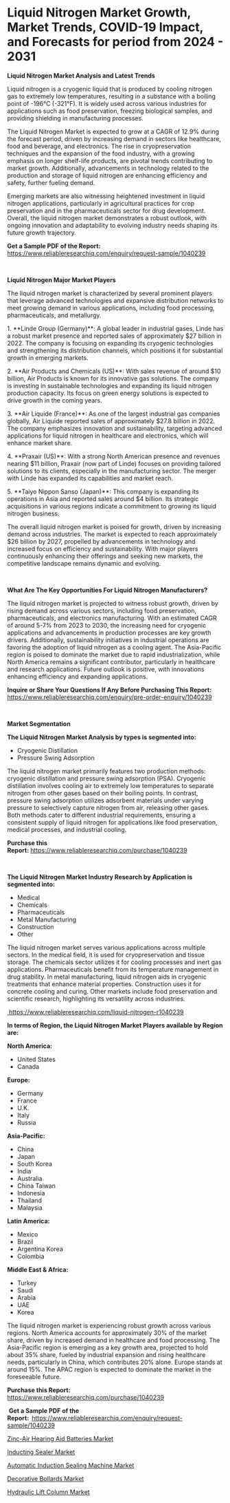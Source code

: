 <p><h1>Liquid Nitrogen Market Growth, Market Trends, COVID-19 Impact, and Forecasts for period from 2024 - 2031</h1></p><p><strong>Liquid Nitrogen Market Analysis and Latest Trends</strong></p>
<p><p>Liquid nitrogen is a cryogenic liquid that is produced by cooling nitrogen gas to extremely low temperatures, resulting in a substance with a boiling point of -196°C (-321°F). It is widely used across various industries for applications such as food preservation, freezing biological samples, and providing shielding in manufacturing processes. </p><p>The Liquid Nitrogen Market is expected to grow at a CAGR of 12.9% during the forecast period, driven by increasing demand in sectors like healthcare, food and beverage, and electronics. The rise in cryopreservation techniques and the expansion of the food industry, with a growing emphasis on longer shelf-life products, are pivotal trends contributing to market growth. Additionally, advancements in technology related to the production and storage of liquid nitrogen are enhancing efficiency and safety, further fueling demand.</p><p>Emerging markets are also witnessing heightened investment in liquid nitrogen applications, particularly in agricultural practices for crop preservation and in the pharmaceuticals sector for drug development. Overall, the liquid nitrogen market demonstrates a robust outlook, with ongoing innovation and adaptability to evolving industry needs shaping its future growth trajectory.</p></p>
<p><strong>Get a Sample PDF of the Report:&nbsp;</strong> <a href="https://www.reliableresearchiq.com/enquiry/request-sample/1040239?utm_campaign=1803&utm_medium=2&utm_source=Github&utm_content=ia&utm_term=01112024&utm_id=liquid-nitrogen">https://www.reliableresearchiq.com/enquiry/request-sample/1040239</a></p>
<p>&nbsp;</p>
<p><strong>Liquid Nitrogen Major Market Players</strong></p>
<p><p>The liquid nitrogen market is characterized by several prominent players that leverage advanced technologies and expansive distribution networks to meet growing demand in various applications, including food processing, pharmaceuticals, and metallurgy.</p><p>1. **Linde Group (Germany)**: A global leader in industrial gases, Linde has a robust market presence and reported sales of approximately $27 billion in 2022. The company is focusing on expanding its cryogenic technologies and strengthening its distribution channels, which positions it for substantial growth in emerging markets.</p><p>2. **Air Products and Chemicals (US)**: With sales revenue of around $10 billion, Air Products is known for its innovative gas solutions. The company is investing in sustainable technologies and expanding its liquid nitrogen production capacity. Its focus on green energy solutions is expected to drive growth in the coming years.</p><p>3. **Air Liquide (France)**: As one of the largest industrial gas companies globally, Air Liquide reported sales of approximately $27.8 billion in 2022. The company emphasizes innovation and sustainability, targeting advanced applications for liquid nitrogen in healthcare and electronics, which will enhance market share.</p><p>4. **Praxair (US)**: With a strong North American presence and revenues nearing $11 billion, Praxair (now part of Linde) focuses on providing tailored solutions to its clients, especially in the manufacturing sector. The merger with Linde has expanded its capabilities and market reach.</p><p>5. **Taiyo Nippon Sanso (Japan)**: This company is expanding its operations in Asia and reported sales around $4 billion. Its strategic acquisitions in various regions indicate a commitment to growing its liquid nitrogen business.</p><p>The overall liquid nitrogen market is poised for growth, driven by increasing demand across industries. The market is expected to reach approximately $26 billion by 2027, propelled by advancements in technology and increased focus on efficiency and sustainability. With major players continuously enhancing their offerings and seeking new markets, the competitive landscape remains dynamic and evolving.</p></p>
<p>&nbsp;</p>
<p><strong>What Are The Key Opportunities For Liquid Nitrogen Manufacturers?</strong></p>
<p><p>The liquid nitrogen market is projected to witness robust growth, driven by rising demand across various sectors, including food preservation, pharmaceuticals, and electronics manufacturing. With an estimated CAGR of around 5-7% from 2023 to 2030, the increasing need for cryogenic applications and advancements in production processes are key growth drivers. Additionally, sustainability initiatives in industrial operations are favoring the adoption of liquid nitrogen as a cooling agent. The Asia-Pacific region is poised to dominate the market due to rapid industrialization, while North America remains a significant contributor, particularly in healthcare and research applications. Future outlook is positive, with innovations enhancing efficiency and expanding applications.</p></p>
<p><strong>Inquire or Share Your Questions If Any Before Purchasing This Report:</strong> <a href="https://www.reliableresearchiq.com/enquiry/pre-order-enquiry/1040239?utm_campaign=1803&utm_medium=2&utm_source=Github&utm_content=ia&utm_term=01112024&utm_id=liquid-nitrogen">https://www.reliableresearchiq.com/enquiry/pre-order-enquiry/1040239</a></p>
<p>&nbsp;</p>
<p><strong>Market Segmentation</strong></p>
<p><strong>The Liquid Nitrogen Market Analysis by types is segmented into:</strong></p>
<p><ul><li>Cryogenic Distillation</li><li>Pressure Swing Adsorption</li></ul></p>
<p><p>The liquid nitrogen market primarily features two production methods: cryogenic distillation and pressure swing adsorption (PSA). Cryogenic distillation involves cooling air to extremely low temperatures to separate nitrogen from other gases based on their boiling points. In contrast, pressure swing adsorption utilizes adsorbent materials under varying pressure to selectively capture nitrogen from air, releasing other gases. Both methods cater to different industrial requirements, ensuring a consistent supply of liquid nitrogen for applications like food preservation, medical processes, and industrial cooling.</p></p>
<p><strong>Purchase this Report:&nbsp;</strong><a href="https://www.reliableresearchiq.com/purchase/1040239?utm_campaign=1803&utm_medium=2&utm_source=Github&utm_content=ia&utm_term=01112024&utm_id=liquid-nitrogen">https://www.reliableresearchiq.com/purchase/1040239</a></p>
<p>&nbsp;</p>
<p><strong>The Liquid Nitrogen Market Industry Research by Application is segmented into:</strong></p>
<p><ul><li>Medical</li><li>Chemicals</li><li>Pharmaceuticals</li><li>Metal Manufacturing</li><li>Construction</li><li>Other</li></ul></p>
<p><p>The liquid nitrogen market serves various applications across multiple sectors. In the medical field, it is used for cryopreservation and tissue storage. The chemicals sector utilizes it for cooling processes and inert gas applications. Pharmaceuticals benefit from its temperature management in drug stability. In metal manufacturing, liquid nitrogen aids in cryogenic treatments that enhance material properties. Construction uses it for concrete cooling and curing. Other markets include food preservation and scientific research, highlighting its versatility across industries.</p></p>
<p><a href="https://www.reliableresearchiq.com/liquid-nitrogen-r1040239?utm_campaign=1803&utm_medium=2&utm_source=Github&utm_content=ia&utm_term=01112024&utm_id=liquid-nitrogen">&nbsp;https://www.reliableresearchiq.com/liquid-nitrogen-r1040239</a></p>
<p><strong>In terms of Region, the Liquid Nitrogen Market Players available by Region are:</strong></p>
<p>
    <p> <strong> North America: </strong>
        <ul>
            <li>United States</li>
            <li>Canada</li>
        </ul>
        </p> 
    <p> <strong> Europe: </strong>
        <ul>
            <li>Germany</li>
            <li>France</li>
            <li>U.K.</li>
            <li>Italy</li>
            <li>Russia</li>
        </ul>
        </p> 
    <p> <strong> Asia-Pacific: </strong>
        <ul>
            <li>China</li>
            <li>Japan</li>
            <li>South Korea</li>
            <li>India</li>
            <li>Australia</li>
            <li>China Taiwan</li>
            <li>Indonesia</li>
            <li>Thailand</li>
            <li>Malaysia</li>
        </ul>
        </p> 
    <p> <strong> Latin America: </strong>
        <ul>
            <li>Mexico</li>
            <li>Brazil</li>
            <li>Argentina Korea</li>
            <li>Colombia</li>
        </ul>
        </p> 
    <p> <strong> Middle East & Africa: </strong>
        <ul>
            <li>Turkey</li>
            <li>Saudi</li>
            <li>Arabia</li>
            <li>UAE</li>
            <li>Korea</li>
        </ul>
    </p>
    </p>
<p><p>The liquid nitrogen market is experiencing robust growth across various regions. North America accounts for approximately 30% of the market share, driven by increased demand in healthcare and food processing. The Asia-Pacific region is emerging as a key growth area, projected to hold about 35% share, fueled by industrial expansion and rising healthcare needs, particularly in China, which contributes 20% alone. Europe stands at around 15%. The APAC region is expected to dominate the market in the foreseeable future.</p></p>
<p><strong>Purchase this Report: </strong><a href="https://www.reliableresearchiq.com/purchase/1040239?utm_campaign=1803&utm_medium=2&utm_source=Github&utm_content=ia&utm_term=01112024&utm_id=liquid-nitrogen">https://www.reliableresearchiq.com/purchase/1040239</a></p>
<p>&nbsp;<strong>Get a Sample PDF of the Report:&nbsp;&nbsp;</strong><a href="https://www.reliableresearchiq.com/enquiry/request-sample/1040239?utm_campaign=1803&utm_medium=2&utm_source=Github&utm_content=ia&utm_term=01112024&utm_id=liquid-nitrogen">https://www.reliableresearchiq.com/enquiry/request-sample/1040239</a></p>
<p><strong></strong></p>
<p><p><a href="https://www.linkedin.com/pulse/global-zinc-air-hearing-aid-batteries-market-opportunities-vkpme?utm_campaign=1803&utm_medium=2&utm_source=Github&utm_content=ia&utm_term=01112024&utm_id=liquid-nitrogen">Zinc-Air Hearing Aid Batteries Market</a></p><p><a href="https://www.linkedin.com/pulse/in-depth-inducting-sealer-market-review-size-share-122cagr-kplne?utm_campaign=1803&utm_medium=2&utm_source=Github&utm_content=ia&utm_term=01112024&utm_id=liquid-nitrogen">Inducting Sealer Market</a></p><p><a href="https://www.linkedin.com/pulse/automatic-induction-sealing-machine-market-innovations-trends-lfnie?utm_campaign=1803&utm_medium=2&utm_source=Github&utm_content=ia&utm_term=01112024&utm_id=liquid-nitrogen">Automatic Induction Sealing Machine Market</a></p><p><a href="https://www.linkedin.com/pulse/decorative-bollards-market-trends-growth-outlook-2024-gmyde?utm_campaign=1803&utm_medium=2&utm_source=Github&utm_content=ia&utm_term=01112024&utm_id=liquid-nitrogen">Decorative Bollards Market</a></p><p><a href="https://www.linkedin.com/pulse/navigating-hydraulic-lift-column-market-expert-analysis-9tshe?utm_campaign=1803&utm_medium=2&utm_source=Github&utm_content=ia&utm_term=01112024&utm_id=liquid-nitrogen">Hydraulic Lift Column Market</a></p></p>